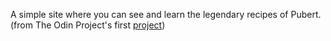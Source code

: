 A simple site where you can see and learn the legendary recipes of Pubert.
(from The Odin Project's first [project](https://www.theodinproject.com/lessons/foundations-recipes))
